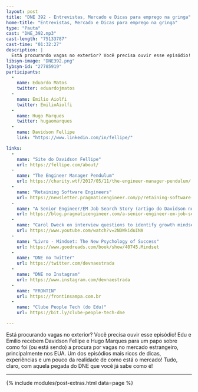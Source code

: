 ```yaml
---
layout: post
title: "DNE 392 - Entrevistas, Mercado e Dicas para emprego na gringa"
home-title: "Entrevistas, Mercado e Dicas para emprego na gringa"
type: "Pauta"
cast: "DNE_392.mp3"
cast-length: "75133787"
cast-time: "01:32:27"
description: |
  Está procurando vagas no exterior? Você precisa ouvir esse episódio! Edu e Emílio recebem Davidson Fellipe e Hugo Marques para um papo sobre como foi (ou está sendo) a procura por vagas no mercado estrangeiro, principalmente nos EUA. Um dos episódios mais ricos de dicas, experiências e um pouco da realidade de como está o mercado! Tudo, claro, com aquela pegada do DNE que você já sabe como é!
libsyn-image: "DNE392.png"
lybsyn-id: "27785919"
participants:
  -
    name: Eduardo Matos
    twitter: eduardojmatos
  -
    name: Emilio Aiolfi
    twitter: EmilioAiolfi
  -
    name: Hugo Marques
    twitter: hugaomarques
  -
    name: Davidson Fellipe
    link: "https://www.linkedin.com/in/fellipe/"

links:
  -
    name: "Site do Davidson Fellipe"
    url: https://fellipe.com/about/
  -
    name: "The Engineer Manager Pendulum"
    url: https://charity.wtf/2017/05/11/the-engineer-manager-pendulum/
  -
    name: "Retaining Software Engineers"
    url: https://newsletter.pragmaticengineer.com/p/retaining-software-engineers
  -
    name: "A Senior Engineer/EM Job Search Story (artigo do Davidson no Pragmatic Engineer)"
    url: https://blog.pragmaticengineer.com/a-senior-engineer-em-job-search-story/
  -
    name: "Carol Dweck on interview questions to identify growth mindset"
    url: https://www.youtube.com/watch?v=2NDWkiduINA
  -
    name: "Livro - Mindset: The New Psychology of Success"
    url: https://www.goodreads.com/book/show/40745.Mindset
  -
    name: "DNE no Twitter"
    url: https://twitter.com/devnaestrada
  -
    name: "DNE no Instagram"
    url: https://www.instagram.com/devnaestrada
  -
    name: "FRONTIN"
    url: https://frontinsampa.com.br
  -
    name: "Clube People Tech (do Edu)"
    url: https://bit.ly/clube-people-tech-dne

---
```


Está procurando vagas no exterior? Você precisa ouvir esse episódio! Edu e Emílio recebem Davidson Fellipe e Hugo Marques para um papo sobre como foi (ou está sendo) a procura por vagas no mercado estrangeiro, principalmente nos EUA. Um dos episódios mais ricos de dicas, experiências e um pouco da realidade de como está o mercado! Tudo, claro, com aquela pegada do DNE que você já sabe como é!

---

{% include modules/post-extras.html data=page %}
